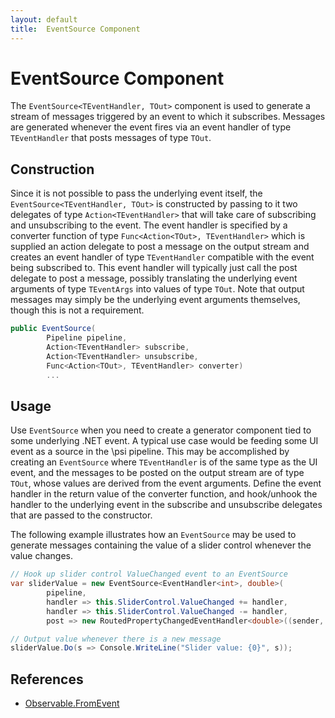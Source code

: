 ```yaml
---
layout: default
title:  EventSource Component
---
```


# EventSource Component

The `EventSource<TEventHandler, TOut>` component is used to generate a stream of messages triggered by an event to which it subscribes.
Messages are generated whenever the event fires via an event handler of type `TEventHandler` that posts messages of type `TOut`.

## Construction

Since it is not possible to pass the underlying event itself, the `EventSource<TEventHandler, TOut>` is constructed by passing to it two 
delegates of type `Action<TEventHandler>` that will take care of subscribing and unsubscribing to the event. The event handler is specified 
by a converter function of type `Func<Action<TOut>, TEventHandler>` which is supplied an action delegate to post a message on the output stream 
and creates an event handler of type `TEventHandler` compatible with the event being subscribed to. This event handler will typically just 
call the post delegate to post a message, possibly translating the underlying event arguments of type `TEventArgs` into values of type `TOut`. 
Note that output messages may simply be the underlying event arguments themselves, though this is not a requirement.

```csharp
public EventSource(
        Pipeline pipeline,
        Action<TEventHandler> subscribe,
        Action<TEventHandler> unsubscribe,
        Func<Action<TOut>, TEventHandler> converter)
        ...
```

## Usage

Use `EventSource` when you need to create a generator component tied to some underlying .NET event. A typical use case would
be feeding some UI event as a source in the \\psi pipeline. This may be accomplished by creating an `EventSource` where
`TEventHandler` is of the same type as the UI event, and the messages to be posted on the output stream are of type `TOut`, whose values are
derived from the event arguments. Define the event handler in the return value of the converter function, and hook/unhook the handler to the 
underlying event in the subscribe and unsubscribe delegates that are passed to the constructor.

The following example illustrates how an `EventSource` may be used to generate messages containing the value of a slider control whenever the value changes.

```csharp
// Hook up slider control ValueChanged event to an EventSource
var sliderValue = new EventSource<EventHandler<int>, double>(
        pipeline,
        handler => this.SliderControl.ValueChanged += handler, 
        handler => this.SliderControl.ValueChanged -= handler, 
        post => new RoutedPropertyChangedEventHandler<double>((sender, e) => post(e.NewValue))));

// Output value whenever there is a new message
sliderValue.Do(s => Console.WriteLine("Slider value: {0}", s));

```

## References

* [Observable.FromEvent](https://msdn.microsoft.com/en-us/library/hh229241%28v=vs.103%29.aspx?f=255&MSPPError=-2147217396)
